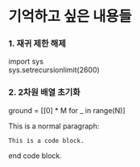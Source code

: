 # 기억하고 싶은 내용들

### 1. 재귀 제한 해제

  import sys    
  sys.setrecursionlimit(2600)

### 2. 2차원 배열 초기화
  
  ground =  [[0]      * M for _ in range(N)]


This is a normal paragraph:

    This is a code block.
    
end code block.
